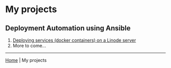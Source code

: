 # My projects

## Deployment Automation using Ansible

1. [Deploying services (docker containers) on a Linode server](ansible2docker)
2. More to come...


***
[Home](https://jamesadjinwa.github.io/) | My projects
